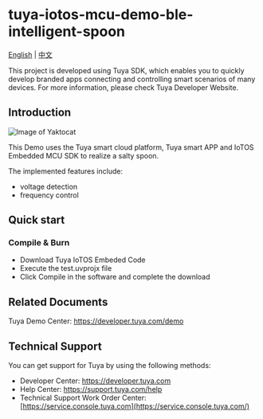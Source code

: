 # tuya-iotos-mcu-demo-ble-intelligent-spoon

[English](./README.md) | [中文](./README_zh.md)

This project is developed using Tuya SDK, which enables you to quickly develop branded apps connecting and controlling smart scenarios of many devices. For more information, please check Tuya Developer Website.

## Introduction  

![Image of Yaktocat](https://image.lceda.cn/avatars/2021/8/Ws93ELldBIXITlaCq0kmIJoMG4y8Th6FQbyloXKx.png)

This Demo uses the Tuya smart cloud platform, Tuya smart APP and IoTOS Embedded MCU SDK to realize a salty spoon.

The implemented features include:

+ voltage detection
+ frequency control

## Quick start  

### Compile & Burn
+ Download  Tuya IoTOS Embeded Code
+ Execute the test.uvprojx file
+ Click Compile in the software and complete the download



## Related Documents

  Tuya Demo Center: https://developer.tuya.com/demo



## Technical Support

  You can get support for Tuya by using the following methods:

- Developer Center: https://developer.tuya.com
- Help Center: https://support.tuya.com/help
- Technical Support Work Order Center: [https://service.console.tuya.com](https://service.console.tuya.com/) 
